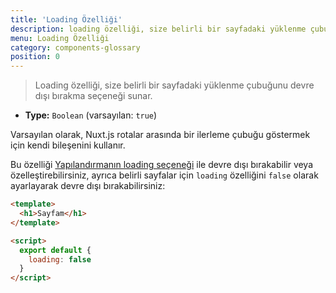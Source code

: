 ```yaml
---
title: 'Loading Özelliği'
description: loading özelliği, size belirli bir sayfadaki yüklenme çubuğunu devre dışı bırakma seçeneği sunar.
menu: Loading Özelliği
category: components-glossary
position: 0
---
```


> Loading özelliği, size belirli bir sayfadaki yüklenme çubuğunu devre dışı bırakma seçeneği sunar.

- **Type:** `Boolean` (varsayılan: `true`)

Varsayılan olarak, Nuxt.js rotalar arasında bir ilerleme çubuğu göstermek için kendi bileşenini kullanır.

Bu özelliği [Yapılandırmanın loading seçeneği](/docs/2.x/configuration-glossary/configuration-loading) ile devre dışı bırakabilir veya özelleştirebilirsiniz, ayrıca belirli sayfalar için `loading` özelliğini `false` olarak ayarlayarak devre dışı bırakabilirsiniz:

```html
<template>
  <h1>Sayfam</h1>
</template>

<script>
  export default {
    loading: false
  }
</script>
```
